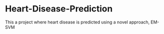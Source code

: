 # Heart-Disease-Prediction
This a project where heart disease is predicted using a novel approach, EM-SVM
